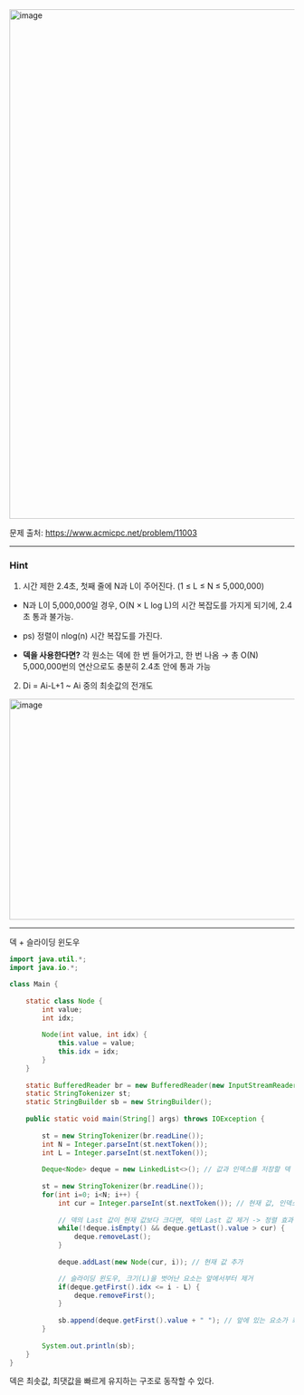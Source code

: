 <img width="751" height="900" alt="image" src="https://github.com/user-attachments/assets/262afde4-3889-4193-81a3-004ddc3cc041" />

문제 출처: https://www.acmicpc.net/problem/11003

---

### Hint

1. 시간 제한 2.4초, 첫째 줄에 N과 L이 주어진다. (1 ≤ L ≤ N ≤ 5,000,000)
- N과 L이 5,000,000일 경우, O(N × L log L)의 시간 복잡도를 가지게 되기에, 2.4초 통과 불가능. 
- ps) 정렬이 nlog(n) 시간 복잡도를 가진다.

- **덱을 사용한다면?** 각 원소는 덱에 한 번 들어가고, 한 번 나옴 → 총 O(N) 5,000,000번의 연산으로도 충분히 2.4초 안에 통과 가능
&nbsp;

2. Di = Ai-L+1 ~ Ai 중의 최솟값의 전개도
<img width="648" height="390" alt="image" src="https://github.com/user-attachments/assets/2ee464af-7398-433b-bfb2-56cdce141515" />

---

덱 + 슬라이딩 윈도우

```java
import java.util.*;
import java.io.*;

class Main {
    
    static class Node {
        int value;
        int idx;
        
        Node(int value, int idx) {
            this.value = value;
            this.idx = idx;
        }
    }
    
    static BufferedReader br = new BufferedReader(new InputStreamReader(System.in));
    static StringTokenizer st;
    static StringBuilder sb = new StringBuilder();
    
    public static void main(String[] args) throws IOException {
        
        st = new StringTokenizer(br.readLine());
        int N = Integer.parseInt(st.nextToken());
        int L = Integer.parseInt(st.nextToken());
        
        Deque<Node> deque = new LinkedList<>(); // 값과 인덱스를 저장할 덱 생성
        
        st = new StringTokenizer(br.readLine());
        for(int i=0; i<N; i++) {
            int cur = Integer.parseInt(st.nextToken()); // 현재 값, 인덱스 = i
            
            // 덱의 Last 값이 현재 값보다 크다면, 덱의 Last 값 제거 -> 정렬 효과 
            while(!deque.isEmpty() && deque.getLast().value > cur) { 
                deque.removeLast();
            }
            
            deque.addLast(new Node(cur, i)); // 현재 값 추가

            // 슬라이딩 윈도우, 크기(L)을 벗어난 요소는 앞에서부터 제거
            if(deque.getFirst().idx <= i - L) { 
                deque.removeFirst();
            }
            
            sb.append(deque.getFirst().value + " "); // 앞에 있는 요소가 최솟값
        }
        
        System.out.println(sb);
    }
}
```

덱은 최솟값, 최댓값을 빠르게 유지하는 구조로 동작할 수 있다.
